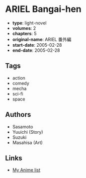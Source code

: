 # ARIEL Bangai-hen

-   **type**: light-novel
-   **volumes**: 2
-   **chapters**: 5
-   **original-name**: ARIEL 番外編
-   **start-date**: 2005-02-28
-   **end-date**: 2005-02-28

## Tags

-   action
-   comedy
-   mecha
-   sci-fi
-   space

## Authors

-   Sasamoto
-   Yuuichi (Story)
-   Suzuki
-   Masahisa (Art)

## Links

-   [My Anime list](https://myanimelist.net/manga/125554/ARIEL_Bangai-hen)
